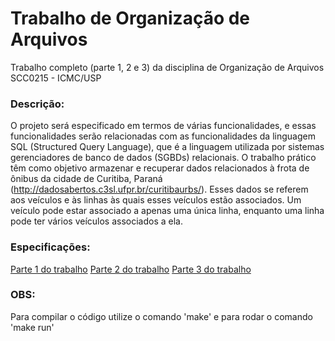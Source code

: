# Trabalho de Organização de Arquivos
Trabalho completo (parte 1, 2 e 3) da disciplina de Organização de Arquivos SCC0215 - ICMC/USP

### Descrição:
O projeto será especificado em termos de várias funcionalidades, e essas funcionalidades serão relacionadas com as funcionalidades da linguagem SQL (Structured Query Language), que é a linguagem utilizada por sistemas gerenciadores de banco de dados (SGBDs) relacionais. O trabalho prático têm como objetivo armazenar e recuperar dados relacionados à frota de ônibus da cidade de Curitiba, Paraná (http://dadosabertos.c3sl.ufpr.br/curitibaurbs/). Esses dados se referem aos veículos e às linhas às quais esses veículos estão associados. Um veículo pode estar associado a apenas uma única linha, enquanto uma linha pode ter vários veículos associados a ela.

### Especificações:
  [Parte 1 do trabalho](http://wiki.icmc.usp.br/images/2/2d/SCC0215012021trabalho01c.pdf)
  [Parte 2 do trabalho](http://wiki.icmc.usp.br/images/f/f1/SCC0215012021trabalho02.pdf)
  [Parte 3 do trabalho](http://wiki.icmc.usp.br/images/3/35/SCC0215012021trabalho03a.pdf)
  
### OBS:
  Para compilar o código utilize o comando 'make' e para rodar o comando 'make run'
